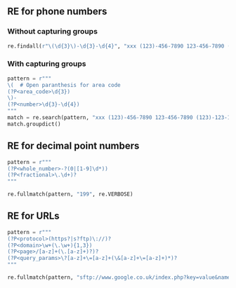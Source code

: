 ## RE for phone numbers
### Without capturing groups
```python
re.findall(r"\(\d{3}\)-\d{3}-\d{4}", "xxx (123)-456-7890 123-456-7890 (123)-123-123 yy")
```

### With capturing groups
```python
pattern = r"""
\(  # Open paranthesis for area code
(?P<area_code>\d{3})
\)-
(?P<number>\d{3}-\d{4})
"""
match = re.search(pattern, "xxx (123)-456-7890 123-456-7890 (123)-123-123 yy", re.VERBOSE)
match.groupdict()
```

## RE for decimal point numbers

```python
pattern = r"""
(?P<whole_number>-?(0|[1-9]\d*))
(?P<fractional>\.\d+)?
"""

re.fullmatch(pattern, "199", re.VERBOSE)
```

## RE for URLs
```python
pattern = r"""
(?P<protocol>(https?|s?ftp)\://)?
(?P<domain>\w+(\.\w+){1,3})
(?P<page>/[a-z]+(\.[a-z]+)?)?
(?P<query_params>\?[a-z]+\=[a-z]+(\&[a-z]+\=[a-z]+)*)?
"""

re.fullmatch(pattern, "sftp://www.google.co.uk/index.php?key=value&name=bob", re.VERBOSE)
```
